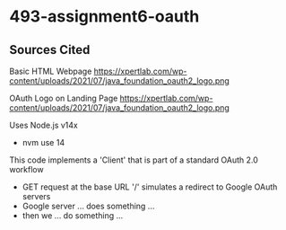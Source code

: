 # 493-assignment6-oauth

## Sources Cited

Basic HTML Webpage
https://xpertlab.com/wp-content/uploads/2021/07/java_foundation_oauth2_logo.png

OAuth Logo on Landing Page
https://xpertlab.com/wp-content/uploads/2021/07/java_foundation_oauth2_logo.png

Uses Node.js v14x
 - nvm use 14

This code implements a 'Client' that is part of a standard OAuth 2.0 workflow
 - GET request at the base URL '/' simulates a redirect to Google OAuth servers
 - Google server ... does something ...
 - then we ... do something ...
